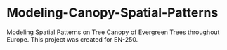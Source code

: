 # Modeling-Canopy-Spatial-Patterns
Modeling Spatial Patterns on Tree Canopy of Evergreen Trees throughout Europe. This project was created for EN-250.
